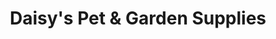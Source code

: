 ---
title: "Daisy's Pet & Garden Supplies"
url: /kingston-upon-hull/daisys-pet-und-garden-supplies/
shop: Allgemein
---